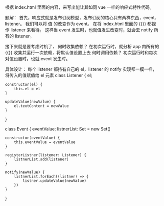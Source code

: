 
根据 index.html 里面的内容，来写出能让其如同 vue 一样的响应式特性代码。

题解：
首先，响应式就是发布订阅模型，发布订阅的核心只有两样东西，event、listener。
我们可以将 值 的改变作为 event。
在将 index.html 里面的 {{}} 都视作 listener 来看待。
这样当 event 发生时，也就值发生改变时，就会去 notify 所有的 listener。

接下来就是要考虑时机了，
何时收集依赖？
    在初次运行时，就分析 app 内所有的 {{}} 收集并运行一次依赖，将默认值设置上去
何时调用依赖？
    初次运行时和每次对值设置时，也就 event 发生时。


具体设计：
每个 listener 都持有自己的 el，listener 的 notify 实现都一模一样，将传入的值赋值给 el 元素
class Listener {
    el;

    constructor(el) {
        this.el = el
    }

    updateValue(newValue) {
        el.textContent = newValue
    }
}

class Event {
    eventValue;
    listnerList: Set<Listener> = new Set()

    constructor(eventValue) {
        this.eventValue = eventValue
    }

    registerListner(listener: Listener) {
        listnerList.add(listener)
    }

    notify(newValue) {
        listnerList.forEach((listner) => {
            listner.updateValue(newValue)
        })
    }
}












